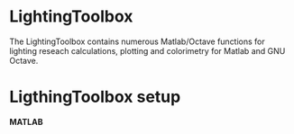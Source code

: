 # LightingToolbox
The LightingToolbox contains numerous Matlab/Octave functions for lighting reseach calculations, plotting and colorimetry for Matlab and GNU Octave.

# LigthingToolbox setup
**MATLAB**




